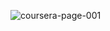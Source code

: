 
![coursera-page-001](https://user-images.githubusercontent.com/7158671/35766046-e7a208a2-08d8-11e8-8edc-c188a2630e47.jpg)
